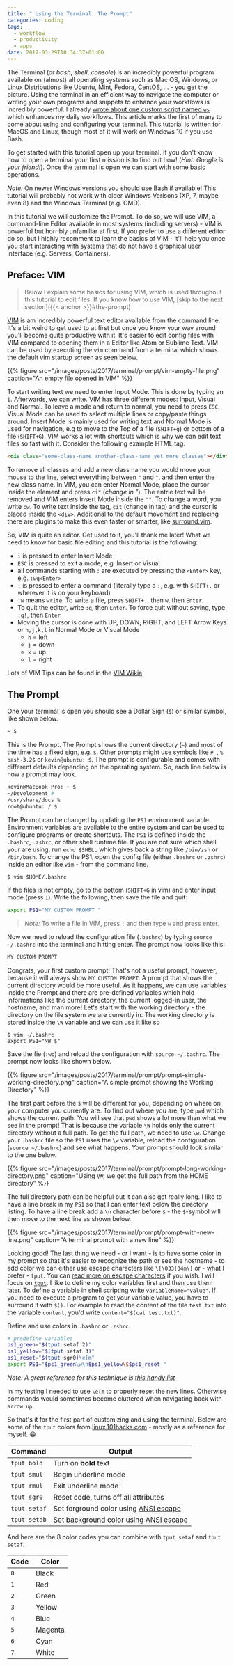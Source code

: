```yaml
---
title: " Using the Terminal: The Prompt"
categories: coding
tags:
  - workflow
  - productivity
  - apps
date: 2017-03-29T18:34:37+01:00
---
```


The Terminal (or _bash_, _shell_, _console_) is an incredibly powerful program available on (almost) all operating systems such as Mac OS, Windows, or Linux Distributions like Ubuntu, Mint, Fedora, CentOS, ... - you get the picture. Using the terminal in an efficient way to navigate the computer or writing your own programs and snippets to enhance your workflows is incredibly powerful. I already [wrote about one custom script named `ws`](/bash-script-ws/) which enhances my daily workflows. This article marks the first of many to come about using and configuring your terminal. This tutorial is written for MacOS and Linux, though most of it will work on Windows 10 if you use Bash.

To get started with this tutorial open up your terminal. If you don't know how to open a terminal your first mission is to find out how! (_Hint: Google is your friend!_). Once the terminal is open we can start with some basic operations.

_Note:_ On newer Windows versions you should use Bash if available! This tutorial will probably not work with older Windows Verisons (XP, 7, maybe even 8) and the Windows Terminal (e.g. CMD).

In this tutorial we will customize the Prompt. To do so, we will use VIM, a command-line Editor available in most systems (including servers) - VIM is powerful but horribly unfamiliar at first. If you prefer to use a different editor do so, but I highly recomment to learn the basics of VIM - it'll help you once you start interacting with systems that do not have a graphical user interface (e.g. Servers, Containers).

## Preface: VIM

> Below I explain some basics for using VIM, which is used throughout this tutorial to edit files. If you know how to use VIM, [skip to the next section]({{< anchor >}}#the-prompt)

[VIM](http://www.vim.org/) is am incredibly powerful text editor available from the command line. It's a bit weird to get used to at first but once you know your way around you'll become quite productive with it. It's easier to edit config files with VIM compared to opening them in a Editor like Atom or Sublime Text. VIM can be used by executing the `vim` command from a terminal which shows the default vim startup screen as seen below.

{{% figure src="/images/posts/2017/terminal/prompt/vim-empty-file.png" caption="An empty file opened in VIM" %}}

To start writing text we need to enter Input Mode. This is done by typing an `i`. Afterwards, we can write. VIM has three different modes: Input, Visual and Normal. To leave a mode and return to normal, you need to press `ESC`. Visual Mode can be used to select multiple lines or copy/paste things around. Insert Mode is mainly used for writing text and Normal Mode is used for navigation, e.g to move to the Top of a file (`SHIFT+g`) or bottom of a file (`SHIFT+G`). VIM works a lot with shortcuts which is why we can edit text files so fast with it. Consider the following example HTML tag.

```html
<div class="some-class-name another-class-name yet more classes"></div>
```

To remove all classes and add a new class name you would move your mouse to the line, select everything between `"` and `"`, and then enter the new class name. In VIM, you can enter Normal Mode, place the cursor inside the element and press `ci"` (_change in "_). The entrie text will be removed and VIM enters Insert Mode inside the `""`. To change a word, you write `cw`. To write text inside the tag, `cit` (change in tag) and the cursor is placed inside the `<div>`. Additional to the default movement and replacing there are plugins to make this even faster or smarter, like [surround.vim](https://github.com/tpope/vim-surround).

So, VIM is quite an editor. Get used to it, you'll thank me later! What we need to know for basic file editing and this tutorial is the following:

- `i` is pressed to enter Insert Mode
- `ESC` is pressed to exit a mode, e.g. Insert or Visual
- all commands starting with `:` are executed by pressing the `<Enter>` key, e.g. `:wq<Enter>`
- `:` is pressed to enter a command (literally type a `:`, e.g. with `SHIFT+.` or wherever it is on your keyboard)
- `:w` means `write`. To write a file, press `SHIFT+.`, then `w`, then `Enter`.
- To quit the editor, write `:q`, then `Enter`. To force quit without saving, type `:q!`, then `Enter`
- Moving the cursor is done with UP, DOWN, RIGHT, and LEFT Arrow Keys or `h,j,k,l` in Normal Mode or Visual Mode
  - `h` = left
  - `j` = down
  - `k` = up
  - `l` = right

Lots of VIM Tips can be found in the [VIM Wikia](http://vim.wikia.com/wiki/Vim_Tips_Wiki).

## The Prompt

One your terminal is open you should see a Dollar Sign (`$`) or similar symbol, like shown below.

```sh
~ $
```

This is the Prompt. The Prompt shows the current directory (`~`) and most of the time has a fixed sign, e.g. `$`. Other prompts might use symbols like `# `, `%` `bash-3.2$` or `kevin@ubuntu: $`. The prompt is configurable and comes with different defaults depending on the operating system. So, each line below is how a prompt may look.

```sh
kevin@MacBook-Pro: ~ $
~/Development #
/usr/share/docs %
root@ubuntu: / $
```

The Prompt can be changed by updating the `PS1` environment variable. Environment variables are available to the entire system and can be used to configure programs or create shortcuts. The `PS1` is defined inside the `.bashrc`, `.zshrc`, or other shell runtime file. If you are not sure which shell your are using, run `echo $SHELL` which gives back a string like `/bin/zsh` or `/bin/bash`. To change the PS1, open the config file (either `.bashrc` or `.zshrc`) inside an editor like `vim` - from the command line.

```
$ vim $HOME/.bashrc
```

If the files is not empty, go to the bottom (`SHIFT+G` in vim) and enter input mode (press `i`). Write the following, then save the file and quit:

```sh
export PS1="MY CUSTOM PROMPT "
```
> *Note:* To write a file in VIM, press `:` and then type `w` and press enter.

Now we need to reload the configuration file (`.bashrc`) by typing `source ~/.bashrc` into the terminal and hitting enter. The prompt now looks like this:

```sh
MY CUSTOM PROMPT
```

Congrats, your first custom prompt! That's not a useful prompt, however, because it will always show `MY CUSTOM PROMPT`. A prompt that shows the current directory would be more useful. As it happens, we can use variables inside the Prompt and there are pre-defined variables which hold informations like the current directory, the current logged-in user, the hostname, and man more! Let's start with the working directory - the directory on the file system we are currently in. The working directory is stored inside the `\W` variable and we can use it like so

```
$ vim ~/.bashrc
export PS1="\W $"
```

Save the fie (`:wq`) and reload the configuration with `source ~/.bashrc`. The prompt now looks like shown below.

{{% figure src="/images/posts/2017/terminal/prompt/prompt-simple-working-directory.png" caption="A simple prompt showing the Working Directory" %}}

The first part before the `$` will be different for you, depending on where on your computer you currently are. To find out where you are, type `pwd` which shows the current path. You will see that `pwd` shows a lot more than what we see in the prompt! That is because the variable `\W` holds only the current directory without a full path. To get the full path, we need to use `\w`. Change your `.bashrc` file so the `PS1` uses the `\w` variable, reload the configuration (`source ~/.bashrc`) and see what happens. Your prompt should look similar to the one below.

{{% figure src="/images/posts/2017/terminal/prompt/prompt-long-working-directory.png" caption="Using \w, we get the full path from the HOME directory" %}}

The full directory path can be helpful but it can also get really long. I like to have a line break in my `PS1` so that I can enter text below the directory listing. To have a line break add a `\n` character before `$` - the `$`-symbol will then move to the next line as shown below.

{{% figure src="/images/posts/2017/terminal/prompt/prompt-with-new-line.png" caption="A terminal prompt with a new line" %}}

Looking good! The last thing we need - or I want - is to have some color in my prompt so that it's easier to recognize the path or see the hostname - to add color we can either use escape characters like `\[\033[34m\]` or - what I prefer - `tput`. You can [read more on escape characters](http://tldp.org/HOWTO/Bash-Prompt-HOWTO/x329.html) if you wish. I will focus on [`tput`](https://linux.die.net/man/1/tput). I like to define my color variables first and then use them later. To define a variable in shell scripting write `variableName="value"`. If you need to execute a program to get your variable value, you have to surround it with `$()`. For example to read the content of the file `test.txt` into the variable `content`, you'd write `content="$(cat test.txt)"`.

Define and use colors in `.bashrc` or `.zshrc`.

```sh
# predefine variables
ps1_green="$(tput setaf 2)"
ps1_yellow="$(tput setaf 3)"
ps1_reset="$(tput sgr0)\e[m"
export PS1="$ps1_green\w\n$ps1_yellow\$$ps1_reset "
```
_Note: A great reference for this technique is [this handy list](http://linux.101hacks.com/ps1-examples/prompt-color-using-tput/)_

In my testing I needed to use `\e[m` to properly reset the new lines. Otherwise commands would sometimes become cluttered when navigating back with `arrow up`.

So that's it for the first part of customizing and using the terminal. Below are some of the `tput` colors from [linux.101hacks.com](http://linux.101hacks.com/ps1-examples/prompt-color-using-tput/) - mostly as a reference for myself. 😁

| Command | Output |
|---------|--------|
| `tput bold` | Turn on **bold** text |
| `tput smul` | Begin underline mode |
| `tput rmul` | Exit underline mode |
| `tput sgr0` | Reset code, turns off all attributes |
| `tput setaf` | Set forground color using [ANSI escape](https://en.wikipedia.org/wiki/ANSI_escape_code) |
| `tput setab` | Set background color using [ANSI escape](https://en.wikipedia.org/wiki/ANSI_escape_code) |

And here are the 8 color codes you can combine with `tput setaf` and `tput setaf`.

| Code | Color |
|---------|--------|
| `0` | Black |
| `1` | Red |
| `2` | Green |
| `3` | Yellow |
| `4` | Blue |
| `5` | Magenta |
| `6` | Cyan |
| `7` | White |
